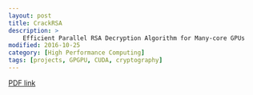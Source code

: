 ```yaml
---
layout: post
title: CrackRSA
description: >
    Efficient Parallel RSA Decryption Algorithm for Many-core GPUs
modified: 2016-10-25
category: [High Performance Computing]
tags: [projects, GPGPU, CUDA, cryptography]
---
```


[PDF link](https://github.com/coldfunction/coldfunction.github.io/blob/master/documents/CrackRSA.pdf)
		

	